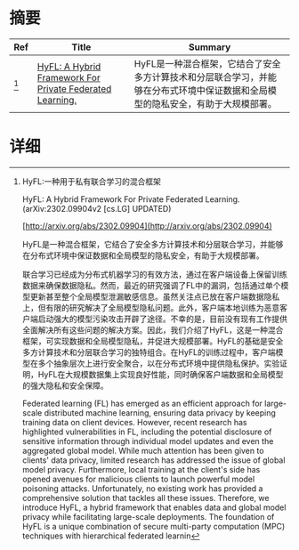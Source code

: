 # 摘要

| Ref | Title | Summary |
| --- | --- | --- |
| [^1] | [HyFL: A Hybrid Framework For Private Federated Learning.](http://arxiv.org/abs/2302.09904) | HyFL是一种混合框架，它结合了安全多方计算技术和分层联合学习，并能够在分布式环境中保证数据和全局模型的隐私安全，有助于大规模部署。 |

# 详细

[^1]: HyFL:一种用于私有联合学习的混合框架

    HyFL: A Hybrid Framework For Private Federated Learning. (arXiv:2302.09904v2 [cs.LG] UPDATED)

    [http://arxiv.org/abs/2302.09904](http://arxiv.org/abs/2302.09904)

    HyFL是一种混合框架，它结合了安全多方计算技术和分层联合学习，并能够在分布式环境中保证数据和全局模型的隐私安全，有助于大规模部署。

    

    联合学习已经成为分布式机器学习的有效方法，通过在客户端设备上保留训练数据来确保数据隐私。然而，最近的研究强调了FL中的漏洞，包括通过单个模型更新甚至整个全局模型泄漏敏感信息。虽然关注点已放在客户端数据隐私上，但有限的研究解决了全局模型隐私问题。此外，客户端本地训练为恶意客户端启动强大的模型污染攻击开辟了途径。不幸的是，目前没有现有工作提供全面解决所有这些问题的解决方案。因此，我们介绍了HyFL，这是一种混合框架，可实现数据和全局模型隐私，并促进大规模部署。HyFL的基础是安全多方计算技术和分层联合学习的独特组合。在HyFL的训练过程中，客户端模型在多个抽象层次上进行安全聚合，以在分布式环境中提供隐私保护。实验证明，HyFL在大规模数据集上实现良好性能，同时确保客户端数据和全局模型的强大隐私和安全保障。

    Federated learning (FL) has emerged as an efficient approach for large-scale distributed machine learning, ensuring data privacy by keeping training data on client devices. However, recent research has highlighted vulnerabilities in FL, including the potential disclosure of sensitive information through individual model updates and even the aggregated global model. While much attention has been given to clients' data privacy, limited research has addressed the issue of global model privacy. Furthermore, local training at the client's side has opened avenues for malicious clients to launch powerful model poisoning attacks. Unfortunately, no existing work has provided a comprehensive solution that tackles all these issues. Therefore, we introduce HyFL, a hybrid framework that enables data and global model privacy while facilitating large-scale deployments. The foundation of HyFL is a unique combination of secure multi-party computation (MPC) techniques with hierarchical federated learnin
    

